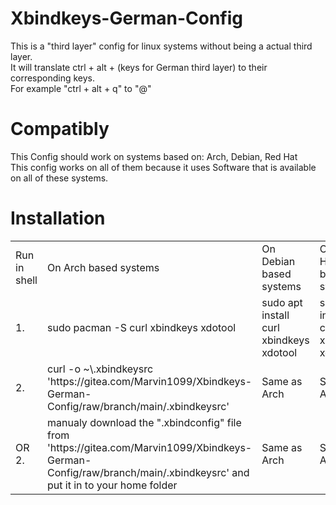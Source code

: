 # Xbindkeys-German-Config

This is a "third layer" config for linux systems without being a actual third layer.       
It will translate ctrl + alt + (keys for German third layer) to their corresponding keys.       
For example "ctrl + alt + q" to "@"      

# Compatibly
This Config should work on systems based on: Arch, Debian, Red Hat      
This config works on all of them because it uses Software that is available on all of these systems.

# Installation
<table>
<tr>
<td> Run in shell </td>
<td> On Arch based systems </td> 
<td> On Debian based systems </td> 
<td> On Red Hat based systems </td> 
</tr>
<tr> 
<td> 1. </td>
<td> sudo pacman -S curl xbindkeys xdotool </td> 
<td> sudo apt install curl xbindkeys xdotool </td> 
<td> sudo yum install curl xbindkeys xdotool </td> 
</tr>
<tr> 
<td> 2. </td> 
<td> curl -o ~\.xbindkeysrc 'https://gitea.com/Marvin1099/Xbindkeys-German-Config/raw/branch/main/.xbindkeysrc' </td> 
<td> Same as Arch </td> 
<td> Same as Arch </td> 
</tr>
<tr>
<td> OR 2. </td> 
<td> manualy download the ".xbindconfig" file from 'https://gitea.com/Marvin1099/Xbindkeys-German-Config/raw/branch/main/.xbindkeysrc' and put it in to your home folder </td>
<td> Same as Arch </td> 
<td> Same as Arch </td>  
</tr> 
</table>
